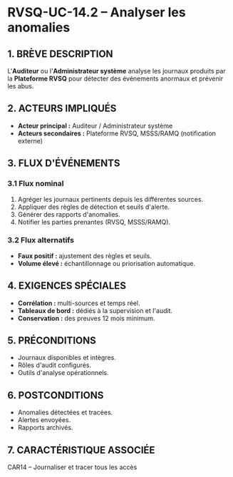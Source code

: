 # RVSQ-UC-14.2 – Analyser les anomalies

## 1. BRÈVE DESCRIPTION
L'**Auditeur** ou l'**Administrateur système** analyse les journaux produits par la **Plateforme RVSQ** pour détecter des événements anormaux et prévenir les abus.

## 2. ACTEURS IMPLIQUÉS
- **Acteur principal :** Auditeur / Administrateur système
- **Acteurs secondaires :** Plateforme RVSQ, MSSS/RAMQ (notification externe)

## 3. FLUX D'ÉVÉNEMENTS
### 3.1 Flux nominal
1. Agréger les journaux pertinents depuis les différentes sources.
2. Appliquer des règles de détection et seuils d'alerte.
3. Générer des rapports d'anomalies.
4. Notifier les parties prenantes (RVSQ, MSSS/RAMQ).

### 3.2 Flux alternatifs
- **Faux positif :** ajustement des règles et seuils.
- **Volume élevé :** échantillonnage ou priorisation automatique.

## 4. EXIGENCES SPÉCIALES
- **Corrélation :** multi-sources et temps réel.
- **Tableaux de bord :** dédiés à la supervision et l'audit.
- **Conservation :** des preuves 12 mois minimum.

## 5. PRÉCONDITIONS
- Journaux disponibles et intègres.
- Rôles d'audit configurés.
- Outils d'analyse opérationnels.

## 6. POSTCONDITIONS
- Anomalies détectées et tracées.
- Alertes envoyées.
- Rapports archivés.

## 7. CARACTÉRISTIQUE ASSOCIÉE
CAR14 – Journaliser et tracer tous les accès
